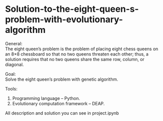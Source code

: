 # Solution-to-the-eight-queen-s-problem-with-evolutionary-algorithm

General:  
The eight queen’s problem is the problem of placing eight chess queens on an 8×8 chessboard so that no two queens threaten each other; thus, a solution requires that no two queens share the same row, column, or diagonal.

Goal:  
Solve the eight queen’s problem with genetic algorithm.

Tools:  
1) Programming language – Python.
2) Evolutionary computation framework – DEAP.

All description and solution you can see in project.ipynb



